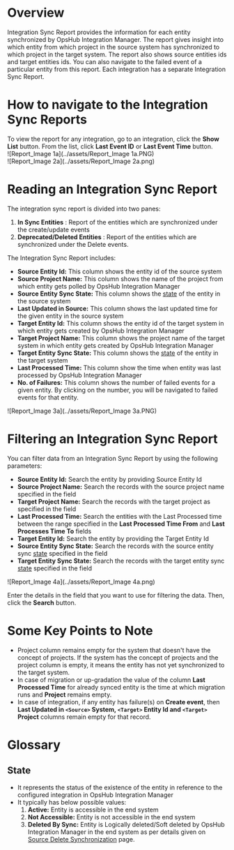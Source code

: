 # Overview

Integration Sync Report provides the information for each entity synchronized by OpsHub Integration Manager. The report gives insight into which entity from which project in the source system has synchronized to which project in the target system. The report also shows source entities ids and target entities ids. You can also navigate to the failed event of a particular entity from this report. Each integration has a separate Integration Sync Report.

# How to navigate to the Integration Sync Reports

To view the report for any integration, go to an integration, click the **Show List** button. From the list, click **Last Event ID** or **Last Event Time** button.  
![Report_Image 1a](../assets/Report_Image 1a.PNG)  
![Report_Image 2a](../assets/Report_Image 2a.png)

# Reading an Integration Sync Report

The integration sync report is divided into two panes:
1. **In Sync Entities** : Report of the entities which are synchronized under the create/update events  
2. **Deprecated/Deleted Entities** : Report of the entities which are synchronized under the Delete events.

The Integration Sync Report includes:  
- **Source Entity Id:** This column shows the entity id of the source system  
- **Source Project Name:** This column shows the name of the project from which entity gets polled by OpsHub Integration Manager  
- **Source Entity Sync State:** This column shows the [state](#state) of the entity in the source system  
- **Last Updated in Source:** This column shows the last updated time for the given entity in the source system  
- **Target Entity Id:** This column shows the entity id of the target system in which entity gets created by OpsHub Integration Manager  
- **Target Project Name:** This column shows the project name of the target system in which entity gets created by OpsHub Integration Manager  
- **Target Entity Sync State:** This column shows the [state](#state) of the entity in the target system  
- **Last Processed Time:** This column show the time when entity was last processed by OpsHub Integration Manager  
- **No. of Failures:** This column shows the number of failed events for a given entity. By clicking on the number, you will be navigated to failed events for that entity.  

![Report_Image 3a](../assets/Report_Image 3a.PNG)

# Filtering an Integration Sync Report

You can filter data from an Integration Sync Report by using the following parameters:

- **Source Entity Id:** Search the entity by providing Source Entity Id  
- **Source Project Name:** Search the records with the source project name specified in the field  
- **Target Project Name:** Search the records with the target project as specified in the field  
- **Last Processed Time:** Search the entities with the Last Processed time between the range specified in the **Last Processed Time From** and **Last Processes Time To** fields  
- **Target Entity Id:** Search the entity by providing the Target Entity Id  
- **Source Entity Sync State:** Search the records with the source entity sync [state](#state) specified in the field  
- **Target Entity Sync State:** Search the records with the target entity sync [state](#state) specified in the field  

![Report_Image 4a](../assets/Report_Image 4a.png)

Enter the details in the field that you want to use for filtering the data. Then, click the **Search** button.

# Some Key Points to Note

- Project column remains empty for the system that doesn't have the concept of projects. If the system has the concept of projects and the project column is empty, it means the entity has not yet synchronized to the target system.  
- In case of migration or up-gradation the value of the column **Last Processed Time** for already synced entity is the time at which migration runs and **Project** remains empty.  
- In case of integration, if any entity has failure(s) on **Create event**, then **Last Updated in `<Source>` System, `<Target>` Entity Id and `<Target>` Project** columns remain empty for that record.  

# Glossary

## State

- It represents the status of the existence of the entity in reference to the configured integration in OpsHub Integration Manager  
- It typically has below possible values:  
  1. **Active:** Entity is accessible in the end system  
  2. **Not Accessible:** Entity is not accessible in the end system  
  3. **Deleted By Sync:** Entity is Logically deleted/Soft deleted by OpsHub Integration Manager in the end system as per details given on [Source Delete Synchronization](../integrate/source-delete-synchronization.md) page.
